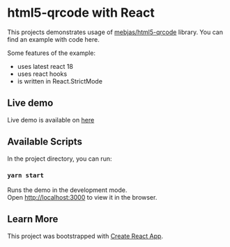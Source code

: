 # html5-qrcode with React

This projects demonstrates usage of [mebjas/html5-qrcode](https://github.com/mebjas/html5-qrcode) library. You can find an example with code here.

Some features of the example:
- uses latest react 18
- uses react hooks
- is written in React.StrictMode

## Live demo
Live demo is available on [here](https://html5-qrcode-react-example.netlify.app/)

## Available Scripts

In the project directory, you can run:

### `yarn start`

Runs the demo in the development mode.\
Open [http://localhost:3000](http://localhost:3000) to view it in the browser.

## Learn More

This project was bootstrapped with [Create React App](https://github.com/facebook/create-react-app).
